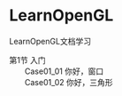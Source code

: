 # LearnOpenGL
LearnOpenGL文档学习

第1节 入门 <br>
  &emsp;&emsp;Case01_01 你好，窗口 <br>
  &emsp;&emsp;Case01_02 你好，三角形<br>
